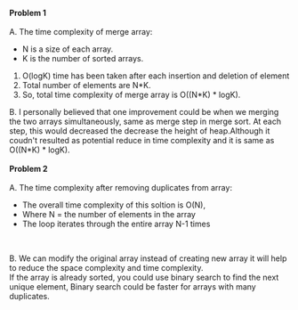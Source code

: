 <b>Problem 1</b><br><br>
A. The time complexity of merge array:<br>
* N is a size of each array.
* K is the number of sorted arrays.
1. O(logK) time has been taken after each insertion and deletion of element <br>
2. Total number of elements are N*K.
3. So, total time complexity of merge array is O((N*K) * logK).<br>

B. I personally believed that one improvement could be when we merging the two arrays simultaneously, same as merge step in merge sort. At each step, this would decreased the decrease the height of heap.Although it coudn't resulted as potential reduce in time complexity and it is same as O((N*K) * logK).<br><br>
<b> Problem 2 </b><br><br>
A. The time complexity after removing duplicates from array:<br>
* The overall time complexity of this soltion is O(N), 
* Where N = the number of elements in the array
* The loop iterates through the entire array N-1 times<br>
<br>

B. We can modify the original array instead of creating new array it will help to reduce the space complexity and time complexity.
<br>
 If the array is already sorted, you could use binary search to find the next unique element, Binary search could be faster for arrays with many duplicates.

